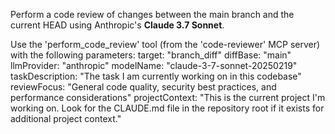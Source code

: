 Perform a code review of changes between the main branch and the current HEAD using Anthropic's **Claude 3.7 Sonnet**.

Use the 'perform_code_review' tool (from the 'code-reviewer' MCP server) with the following parameters:
target: "branch_diff"
diffBase: "main"
llmProvider: "anthropic"
modelName: "claude-3-7-sonnet-20250219"
taskDescription: "The task I am currently working on in this codebase"
reviewFocus: "General code quality, security best practices, and performance considerations"
projectContext: "This is the current project I'm working on. Look for the CLAUDE.md file in the repository root if it exists for additional project context."
